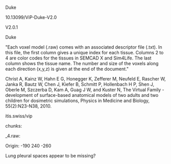 Duke

10.13099/ViP-Duke-V2.0  

V2.0.1


Duke







"Each voxel model (.raw) comes with an associated descriptor file (.txt). In this file, the first column gives a unique index for each tissue. Columns 2 to 4 are color codes for the tissues in SEMCAD X and Sim4Life. The last column shows the tissue name. The number and size of the voxels along each direction (x,y,z) is given at the end of the document."



Christ A, Kainz W, Hahn E G, Honegger K, Zefferer M, Neufeld E, Rascher W, Janka R, Bautz W, Chen J, Kiefer B, Schmitt P, Hollenbach H P, Shen J, Oberle M, Szczerba D, Kam A, Guag J W, and Kuster N, The Virtual Family - development of surface-based anatomical models of two adults and two children for dosimetric simulations, Physics in Medicine and Biology, 55(2):N23-N38, 2010.

itis.swiss/vip



chunks:

_4.raw:

Origin:
-190
240
-260

Lung pleural spaces appear to be missing?
